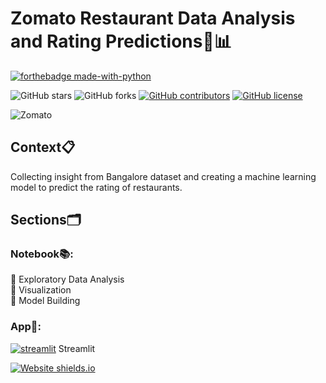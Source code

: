 # Zomato Restaurant Data Analysis and Rating Predictions🥣📊

<p align="center">

  [![forthebadge made-with-python](http://ForTheBadge.com/images/badges/made-with-python.svg)](https://www.python.org/)
  
  
  ![GitHub stars](https://img.shields.io/github/stars/Davidsonity/Zomato)
  ![GitHub forks](https://img.shields.io/github/forks/Davidsonity/Zomato)
  [![GitHub contributors](https://img.shields.io/github/contributors/Davidsonity/Zomato.svg)](https://GitHub.com/Davidsonity/Zomato/graphs/contributors/)
  [![GitHub license](https://img.shields.io/github/license/Davidsonity/Zomato.svg)](https://github.com/Davidsonity/Zomato/blob/master/LICENSE)
</p>  

![Zomato](https://www.gizmochina.com/wp-content/uploads/2022/03/Zomato.jpg)

## Context📋
Collecting insight from Bangalore dataset and creating a machine learning model to predict the rating of restaurants.

## Sections🗂️
### Notebook📚:
📓 Exploratory Data Analysis\
📓 Visualization \
📓 Model Building
### App📱:
[![streamlit](https://docs.streamlit.io/logo.svg)](https://streamlit.io/) Streamlit  

[![Website shields.io](https://img.shields.io/website-up-down-green-red/http/shields.io.svg)](https://zomato101.herokuapp.com/)
